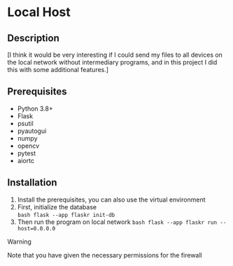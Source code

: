 # Local Host

## Description
[I think it would be very interesting if I could send my files to all devices on the local network without intermediary programs, and in this project I did this with some additional features.]

## Prerequisites

* Python 3.8+
* Flask
* psutil
* pyautogui
* numpy
* opencv
* pytest
* aiortc

## Installation
1. Install the prerequisites, you can also use the virtual environment
2. First, initialize the database <br>```bash flask --app flaskr init-db```
3. Then run the program on local network ```bash flask --app flaskr run --host=0.0.0.0```

> [!WARNING]
> Note that you have given the necessary permissions for the firewall